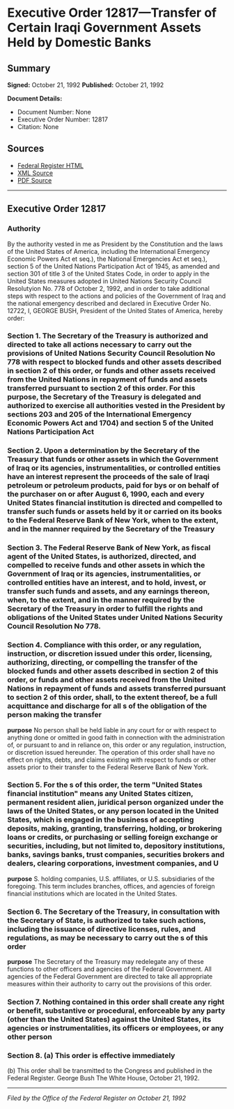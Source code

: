 # Executive Order 12817—Transfer of Certain Iraqi Government Assets Held by Domestic Banks

## Summary

**Signed:** October 21, 1992
**Published:** October 21, 1992

**Document Details:**
- Document Number: None
- Executive Order Number: 12817
- Citation: None

## Sources
- [Federal Register HTML](https://www.presidency.ucsb.edu/documents/executive-order-12817-transfer-certain-iraqi-government-assets-held-domestic-banks)
- [XML Source](None)
- [PDF Source](None)

---

## Executive Order 12817

### Authority

By the authority vested in me as President by the Constitution and the laws of the United States of America, including the International Emergency Economic Powers Act et seq.), the National Emergencies Act et seq.), section 5 of the United Nations Participation Act of 1945, as amended and section 301 of title 3 of the United States Code, in order to apply in the United States measures adopted in United Nations Security Council Resolutyion No. 778 of October 2, 1992, and in order to take additional steps with respect to the actions and policies of the Government of Iraq and the national emergency described and declared in Executive Order No. 12722,
I, GEORGE BUSH, President of the United States of America, hereby order:
### Section 1. The Secretary of the Treasury is authorized and directed to take all actions necessary to carry out the provisions of United Nations Security Council Resolution No 778 with respect to blocked funds and other assets described in section 2 of this order, or funds and other assets received from the United Nations in repayment of funds and assets transferred pursuant to section 2 of this order. For this purpose, the Secretary of the Treasury is delegated and authorized to exercise all authorities vested in the President by sections 203 and 205 of the International Emergency Economic Powers Act and 1704) and section 5 of the United Nations Participation Act

### Section 2. Upon a determination by the Secretary of the Treasury that funds or other assets in which the Government of Iraq or its agencies, instrumentalities, or controlled entities have an interest represent the proceeds of the sale of Iraqi petroleum or petroleum products, paid for bys or on behalf of the purchaser on or after August 6, 1990, each and every United States financial institution is directed and compelled to transfer such funds or assets held by it or carried on its books to the Federal Reserve Bank of New York, when to the extent, and in the manner required by the Secretary of the Treasury

### Section 3. The Federal Reserve Bank of New York, as fiscal agent of the United States, is authorized, directed, and compelled to receive funds and other assets in which the Government of Iraq or its agencies, instrumentalities, or controlled entities have an interest, and to hold, invest, or transfer such funds and assets, and any earnings thereon, when, to the extent, and in the manner required by the Secretary of the Treasury in order to fulfill the rights and obligations of the United States under United Nations Security Council Resolution No 778.

### Section 4. Compliance with this order, or any regulation, instruction, or discretion issued under this order, licensing, authorizing, directing, or compelling the transfer of the blocked funds and other assets described in section 2 of this order, or funds and other assets received from the United Nations in repayment of funds and assets transferred pursuant to section 2 of this order, shall, to the extent thereof, be a full acquittance and discharge for all s of the obligation of the person making the transfer

**purpose**
 No person shall be held liable in any court for or with respect to anything done or omitted in good faith in connection with the administration of, or pursuant to and in reliance on, this order or any regulation, instruction, or discretion issued hereunder. The operation of this order shall have no effect on rights, debts, and claims existing with respect to funds or other assets prior to their transfer to the Federal Reserve Bank of New York.

### Section 5. For the s of this order, the term "United States financial institution" means any United States citizen, permanent resident alien, juridical person organized under the laws of the United States, or any person located in the United States, which is engaged in the business of accepting deposits, making, granting, transferring, holding, or brokering loans or credits, or purchasing or selling foreign exchange or securities, including, but not limited to, depository institutions, banks, savings banks, trust companies, securities brokers and dealers, clearing corporations, investment companies, and U

**purpose**
S. holding companies, U.S. affiliates, or U.S. subsidiaries of the foregoing. This term includes branches, offices, and agencies of foreign financial institutions which are located in the United States.

### Section 6. The Secretary of the Treasury, in consultation with the Secretary of State, is authorized to take such actions, including the issuance of directive licenses, rules, and regulations, as may be necessary to carry out the s of this order

**purpose**
 The Secretary of the Treasury may redelegate any of these functions to other officers and agencies of the Federal Government. All agencies of the Federal Government are directed to take all appropriate measures within their authority to carry out the provisions of this order.

### Section 7. Nothing contained in this order shall create any right or benefit, substantive or procedural, enforceable by any party (other than the United States) against the United States, its agencies or instrumentalities, its officers or employees, or any other person

### Section 8. (a) This order is effective immediately

(b) This order shall be transmitted to the Congress and published in the Federal Register.
George Bush
The White House,
October 21, 1992.

---

*Filed by the Office of the Federal Register on October 21, 1992*
